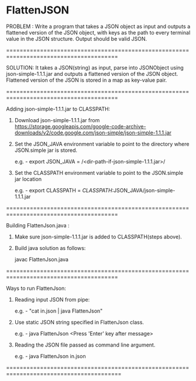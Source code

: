 # FlattenJSON
PROBLEM : Write a program that takes a JSON object as input and outputs a flattened version of the JSON object, with keys as the path to every terminal value in the JSON structure. Output should be valid JSON.

=======================================================================================

SOLUTION:
It takes a JSON(string) as input, parse into JSONObject using json-simple-1.1.1.jar and outputs a flattened version of the JSON object.
Flattened version of the JSON is stored in a map as key-value pair.

=======================================================================================

 Adding json-simple-1.1.1.jar to CLASSPATH:
 1. Download json-simple-1.1.1.jar from 
 https://storage.googleapis.com/google-code-archive-downloads/v2/code.google.com/json-simple/json-simple-1.1.1.jar
 
 2. Set the JSON_JAVA environment variable to point to the directory where JSON.simple jar is stored.
 
    e.g. - export JSON_JAVA = /<dir-path-if-json-simple-1.1.1.jar>/
    
 3. Set the CLASSPATH environment variable to point to the JSON.simple jar location
 
    e.g. - export CLASSPATH = $CLASSPATH:$JSON_JAVA/json-simple-1.1.1.jar
    
 =======================================================================================
 
 Building FlattenJson.java :
 
 1. Make sure json-simple-1.1.1.jar is added to CLASSPATH(steps above).
 
 2. Build java solution as follows:
 
    javac FlattenJson.java
    
 =======================================================================================
  
 Ways to run FlattenJson:
 1. Reading input JSON from pipe:
 
    e.g. - "cat in.json | java FlattenJson"
    
 2. Use static JSON string specified in FlattenJson class.
 
    e.g. - java FlattenJson
           <Press 'Enter' key after message> 
           
 3. Reading the JSON file passed as command line argument.
 
    e.g. - java FlattenJson in.json
    
 ========================================================================================
